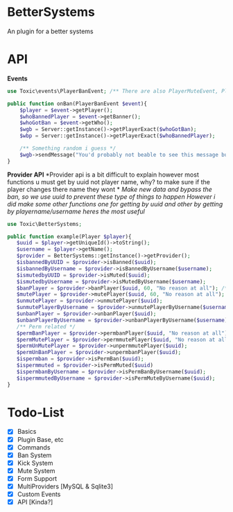 # BetterSystems
An plugin for a better systems
# API

**Events**
```php
use Toxic\events\PlayerBanEvent; /** There are also PlayerMuteEvent, PlayerUnBanEvent & PlayerUnMuteEvent */

public function onBan(PlayerBanEvent $event){
    $player = $event->getPlayer();
    $whoBannedPlayer = $event->getBanner();
    $whoGotBan = $event->getWho();
    $wgb = Server::getInstance()->getPlayerExact($whoGotBan);
    $wbp = Server::getInstance()->getPlayerExact($whoBannedPlayer);

    /** Something random i guess */
    $wgb->sendMessage("You'd probably not beable to see this message but we ignore that, the person who banned u is $whoBannedPlayer, yeah");
}
```

**Provider API**
*Provider api is a bit difficult to explain however most functions u must get by uuid not player name, why? to make sure if the player changes there name they wont *
*Make new data and bypass the ban, so we use uuid to prevent these type of things to happen*
*However i did make some other functions one for getting by uuid and other by getting by playername/username*
*heres the most useful*
```php
use Toxic\BetterSystems;

public function example(Player $player){
   $uuid = $player->getUniqueId()->toString();
   $username = $player->getName();
   $provider = BetterSystems::getInstance()->getProvider();
   $isbannedByUUID = $provider->isBanned($uuid);
   $isbannedByUsername = $provider->isBannedByUsername($username);
   $ismutedbyUUID = $provider->isMuted($uuid);
   $ismutedbyUsername = $provider->isMutedByUsername($username);
   $banPlayer = $provider->banPlayer($uuid, 60, "No reason at all"); /** Bans player for 60 seconds, reason is No reason at all */
   $mutePlayer = $provider->mutePlayer($uuid, 60, "No reason at all"); /** Mutes player for 60 seconds, reason is No reason at all */
   $unmutePlayer = $provider->unmutePlayer($uuid);
   $unmutePlayerByUsername = $provider->unmutePlayerByUsername($username);
   $unbanPlayer = $provider->unbanPlayer($uuid);
   $unbanPlayerByUsername = $provider->unbanPlayerByUsername($username);
   /** Perm related */
   $permBanPlayer = $provider->permbanPlayer($uuid, "No reason at all");
   $permMutePlayer = $provider->permmutePlayer($uuid, "No reason at all");
   $permUnMutePlayer = $provider->unpermmutePlayer($uuid);
   $permUnBanPlayer = $provider->unpermbanPlayer($uuid);
   $ispermban = $provider->isPermBan($uuid);
   $ispermmuted = $provider->isPermMuted($uuid)
   $ispermbanByUsername = $provider->isPermBanByUsername($uuid);
   $ispermmutedByUsername = $provider->isPermMuteByUsername($uuid);
}
```


# Todo-List
- [X] Basics
- [X] Plugin Base, etc
- [X] Commands
- [X] Ban System
- [X] Kick System
- [X] Mute System   
- [X] Form Support
- [X] MultiProviders [MySQL & Sqlite3]
- [X] Custom Events
- [X] API [Kinda?]
